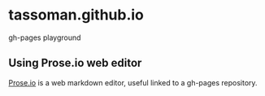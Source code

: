 tassoman.github.io
==================

gh-pages playground

## Using Prose.io web editor
[Prose.io](http://prose.io) is a web markdown editor, useful linked to a gh-pages repository.
